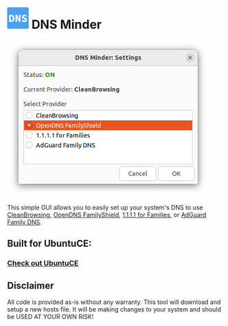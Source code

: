<h1><img src="https://raw.githubusercontent.com/jeremehancock/dnsminder/main/dnsminder.png" height="50" /> DNS Minder</h1>

<img src="https://raw.githubusercontent.com/jeremehancock/dnsminder/main/dnsminder-job.png" />

This simple GUI allows you to easily set up your system's DNS to use [CleanBrowsing](https://cleanbrowsing.org), [OpenDNS FamilyShield](https://www.opendns.com/setupguide/#familyshield), [1.1.1.1 for Families](https://blog.cloudflare.com/introducing-1-1-1-1-for-families/), or [AdGuard Family DNS](https://adguard-dns.io/en/public-dns.html).

## Built for UbuntuCE:

### [Check out UbuntuCE](https://ubuntuce.com/)

## Disclaimer

All code is provided as-is without any warranty. This tool will download and setup a new hosts file. It will be making
changes to your system and should be USED AT YOUR OWN RISK!
